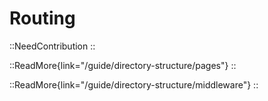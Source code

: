# Routing

::NeedContribution
::

::ReadMore{link="/guide/directory-structure/pages"}
::

::ReadMore{link="/guide/directory-structure/middleware"}
::
